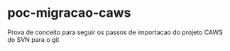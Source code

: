 # poc-migracao-caws
Prova de conceito para seguir os passos de importacao do projeto CAWS do SVN para o git
